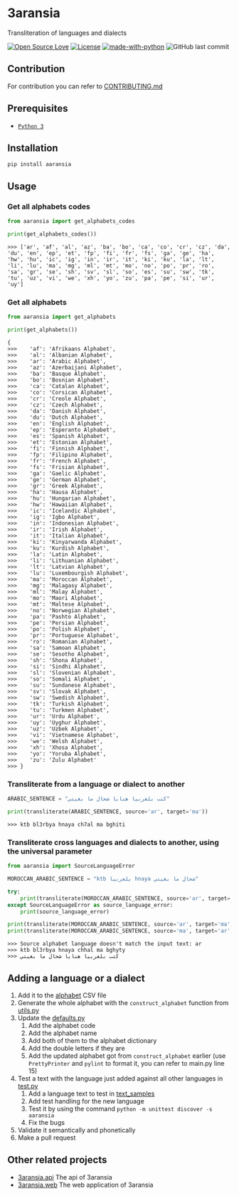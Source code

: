 # 3aransia

Transliteration of languages and dialects

[![Open Source Love](https://badges.frapsoft.com/os/v1/open-source.svg?v=102)](https://github.com/ellerbrock/open-source-badge/)
[![License](https://img.shields.io/badge/License-Apache%202.0-blue.svg)](https://opensource.org/licenses/Apache-2.0)
[![made-with-python](https://img.shields.io/badge/Made%20with-Python-1f425f.svg)](https://www.python.org/)
![GitHub last commit](https://img.shields.io/github/last-commit/google/skia.svg)

## Contribution

For contribution you can refer to [CONTRIBUTING.md](CONTRIBUTING.md)

## Prerequisites

- [`Python 3`](https://www.python.org/downloads/)
  
## Installation

```pip install aaransia```

## Usage

### Get all alphabets codes

```python
from aaransia import get_alphabets_codes

print(get_alphabets_codes())
```

```
>>> ['ar', 'af', 'al', 'az', 'ba', 'bo', 'ca', 'co', 'cr', 'cz', 'da', 'du', 'en', 'ep', 'et', 'fp', 'fi', 'fr', 'fs', 'ga', 'ge', 'ha', 'hw', 'hu', 'ic', 'ig', 'in', 'ir', 'it', 'ki', 'ku', 'la', 'lt', 'li', 'lu', 'ma', 'mg', 'ml', 'mt', 'mo', 'no', 'po', 'pr', 'ro', 'sa', 'gr', 'se', 'sh', 'sv', 'sl', 'so', 'es', 'su', 'sw', 'tk', 'tu', 'uz', 'vi', 'we', 'xh', 'yo', 'zu', 'pa', 'pe', 'si', 'ur', 'uy']
```

### Get all alphabets

```python
from aaransia import get_alphabets

print(get_alphabets())
```

```
{
>>>    'af': 'Afrikaans Alphabet',
>>>    'al': 'Albanian Alphabet',
>>>    'ar': 'Arabic Alphabet',
>>>    'az': 'Azerbaijani Alphabet',
>>>    'ba': 'Basque Alphabet',
>>>    'bo': 'Bosnian Alphabet',
>>>    'ca': 'Catalan Alphabet',
>>>    'co': 'Corsican Alphabet',
>>>    'cr': 'Creole Alphabet',
>>>    'cz': 'Czech Alphabet',
>>>    'da': 'Danish Alphabet',
>>>    'du': 'Dutch Alphabet',
>>>    'en': 'English Alphabet',
>>>    'ep': 'Esperanto Alphabet',
>>>    'es': 'Spanish Alphabet',
>>>    'et': 'Estonian Alphabet',
>>>    'fi': 'Finnish Alphabet',
>>>    'fp': 'Filipino Alphabet',
>>>    'fr': 'French Alphabet',
>>>    'fs': 'Frisian Alphabet',
>>>    'ga': 'Gaelic Alphabet',
>>>    'ge': 'German Alphabet',
>>>    'gr': 'Greek Alphabet',
>>>    'ha': 'Hausa Alphabet',
>>>    'hu': 'Hungarian Alphabet',
>>>    'hw': 'Hawaiian Alphabet',
>>>    'ic': 'Icelandic Alphabet',
>>>    'ig': 'Igbo Alphabet',
>>>    'in': 'Indonesian Alphabet',
>>>    'ir': 'Irish Alphabet',
>>>    'it': 'Italian Alphabet',
>>>    'ki': 'Kinyarwanda Alphabet',
>>>    'ku': 'Kurdish Alphabet',
>>>    'la': 'Latin Alphabet',
>>>    'li': 'Lithuanian Alphabet',
>>>    'lt': 'Latvian Alphabet',
>>>    'lu': 'Luxembourgish Alphabet',
>>>    'ma': 'Moroccan Alphabet',
>>>    'mg': 'Malagasy Alphabet',
>>>    'ml': 'Malay Alphabet',
>>>    'mo': 'Maori Alphabet',
>>>    'mt': 'Maltese Alphabet',
>>>    'no': 'Norwegian Alphabet',
>>>    'pa': 'Pashto Alphabet',
>>>    'pe': 'Persian Alphabet',
>>>    'po': 'Polish Alphabet',
>>>    'pr': 'Portuguese Alphabet',
>>>    'ro': 'Romanian Alphabet',
>>>    'sa': 'Samoan Alphabet',
>>>    'se': 'Sesotho Alphabet',
>>>    'sh': 'Shona Alphabet',
>>>    'si': 'Sindhi Alphabet',
>>>    'sl': 'Slovenian Alphabet',
>>>    'so': 'Somali Alphabet',
>>>    'su': 'Sundanese Alphabet',
>>>    'sv': 'Slovak Alphabet',
>>>    'sw': 'Swedish Alphabet',
>>>    'tk': 'Turkish Alphabet',
>>>    'tu': 'Turkmen Alphabet',
>>>    'ur': 'Urdu Alphabet',
>>>    'uy': 'Uyghur Alphabet',
>>>    'uz': 'Uzbek Alphabet',
>>>    'vi': 'Vietnamese Alphabet',
>>>    'we': 'Welsh Alphabet',
>>>    'xh': 'Xhosa Alphabet',
>>>    'yo': 'Yoruba Alphabet',
>>>    'zu': 'Zulu Alphabet'
>>> }
```

### Transliterate from a language or dialect to another

```python
ARABIC_SENTENCE = "كتب بلعربيا هنايا شحال ما بغيتي"

print(transliterate(ARABIC_SENTENCE, source='ar', target='ma'))
```

```
>>> ktb bl3rbya hnaya ch7al ma bghiti
```

### Transliterate cross languages and dialects to another, using the universal parameter
```python
from aaransia import SourceLanguageError

MOROCCAN_ARABIC_SENTENCE = "ktb بلعربيا hnaya شحال ما بغيتي"

try:
    print(transliterate(MOROCCAN_ARABIC_SENTENCE, source='ar', target='ma'))
except SourceLanguageError as source_language_error:
    print(source_language_error)

print(transliterate(MOROCCAN_ARABIC_SENTENCE, source='ar', target='ma', universal=True))
print(transliterate(MOROCCAN_ARABIC_SENTENCE, source='ma', target='ar', universal=True))
```

```
>>> Source alphabet language doesn't match the input text: ar
>>> ktb bl3rbya hnaya chhal ma bghyty
>>> كتب بلعربيا هنايا شحال ما بغيتي
```

## Adding a language or a dialect

1. Add it to the [alphabet](aaransia/data/alphabet.csv) CSV file
2. Generate the whole alphabet with the ```construct_alphabet``` function from [utils.py](aaransia/utils.py)
3. Update the [defaults.py](aaransia/defaults.py)
   1. Add the alphabet code
   2. Add the alphabet name
   3. Add both of them to the alphabet dictionary
   4. Add the double letters if they are
   5. Add the updated alphabet got from ```construct_alphabet``` earlier (use ```PrettyPrinter``` and ```pylint``` to format it, you can refer to main.py line 15)
4. Test a text with the language just added against all other languages in [test.py](aaransia/test.py)
   1. Add a language text to test in [text_samples](aaransia/text_samples.py)
   2. Add test handling for the new language
   3. Test it by using the command ```python -m unittest discover -s aaransia```
   4. Fix the bugs
5. Validate it semantically and phonetically
6. Make a pull request

## Other related projects

- [3aransia.api](https://3aransia.github.io/3aransia.api) The api of 3aransia
- [3aransia.web](http://3aransia.com) The web application of 3aransia
